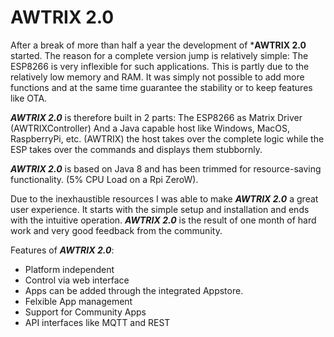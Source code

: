 # AWTRIX 2.0



After a break of more than half a year the development of ***AWTRIX 2.0** started.
The reason for a complete version jump is relatively simple:
The ESP8266 is very inflexible for such applications. This is partly due to the relatively low memory and RAM. It was simply not possible to add more functions and at the same time guarantee the stability or to keep features like OTA.

***AWTRIX 2.0*** is therefore built in 2 parts:
The ESP8266 as Matrix Driver (AWTRIXController)
And a Java capable host like Windows, MacOS, RaspberryPi, etc. (AWTRIX) the host takes over the complete logic while the ESP takes over the commands and displays them stubbornly.

***AWTRIX 2.0*** is based on Java 8 and has been trimmed for resource-saving functionality.
(5% CPU Load on a Rpi ZeroW).

Due to the inexhaustible resources I was able to make ***AWTRIX 2.0*** a great user experience. It starts with the simple setup and installation and ends with the intuitive operation. ***AWTRIX 2.0*** is the result of one month of hard work and very good feedback from the community.

Features of ***AWTRIX 2.0***:
- Platform independent
- Control via web interface
- Apps can be added through the integrated Appstore.
- Felxible App management
- Support for Community Apps
- API interfaces like MQTT and REST